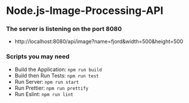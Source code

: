 # Node.js-Image-Processing-API

<!--
Your README must contain:

The scripts needed to test/start/build your application
Any endpoints that should be accessed to test that you have created the required functionality.
Any other functionality you have included in the project to ensure the reviewer knows what to expect
-->

### The server is listening on the port 8080
- http://localhost:8080/api/image?name=fjord&width=500&height=500

### Scripts you may need

- Build the Application: ``` npm run build ```
- Build then Run Tests: ``` npm run test ```
- Run Server: ``` npm run start ```
- Run Prettier: ``` npm run prettify ```
- Run Eslint: ``` npm run lint ```
